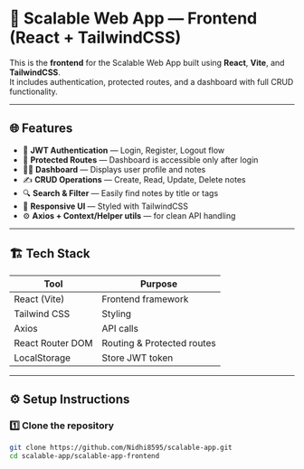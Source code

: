 # 🚀 Scalable Web App — Frontend (React + TailwindCSS)

This is the **frontend** for the Scalable Web App built using **React**, **Vite**, and **TailwindCSS**.  
It includes authentication, protected routes, and a dashboard with full CRUD functionality.

---

## 🌐 Features

- 🔐 **JWT Authentication** — Login, Register, Logout flow
- 🧭 **Protected Routes** — Dashboard is accessible only after login
- 🧑‍💻 **Dashboard** — Displays user profile and notes
- ✍️ **CRUD Operations** — Create, Read, Update, Delete notes
- 🔍 **Search & Filter** — Easily find notes by title or tags
- 💅 **Responsive UI** — Styled with TailwindCSS
- ⚙️ **Axios + Context/Helper utils** — for clean API handling

---

## 🏗️ Tech Stack

| Tool | Purpose |
|------|----------|
| React (Vite) | Frontend framework |
| Tailwind CSS | Styling |
| Axios | API calls |
| React Router DOM | Routing & Protected routes |
| LocalStorage | Store JWT token |

---

## ⚙️ Setup Instructions

### 1️⃣ Clone the repository
```bash
git clone https://github.com/Nidhi8595/scalable-app.git
cd scalable-app/scalable-app-frontend




